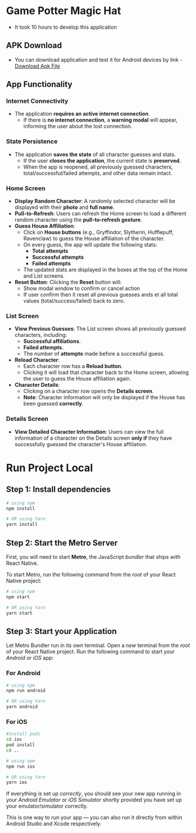 # Game Potter Magic Hat

- It took 10 hours to develop this application

## APK Download

- You can download application and test it for Android devices by link - [Download Apk File](https://drive.google.com/file/d/1zNDNMeCsJNhrViVreF5bPgUVLKFY5C3p/view?usp=share_link)

## App Functionality

### Internet Connectivity

- The application **requires an active internet connection**.
  - If there is **no internet connection**, a **warning modal** will appear, informing the user about the lost connection.

### State Persistence

- The application **saves the state** of all character guesses and stats.
  - If the user **closes the application**, the current state is **preserved**.
  - When the app is reopened, all previously guessed characters, total/successful/failed attempts, and other data remain intact.

### Home Screen

- **Display Random Character**: A randomly selected character will be displayed with their **photo** and **full name**.
- **Pull-to-Refresh**: Users can refresh the Home screen to load a different random character using the **pull-to-refresh gesture**.
- **Guess House Affiliation**:
  - Click on **House buttons** (e.g., Gryffindor, Slytherin, Hufflepuff, Ravenclaw) to guess the House affiliation of the character.
  - On every guess, the app will update the following stats:
    - **Total attempts**
    - **Successful attempts**
    - **Failed attempts**
  - The updated stats are displayed in the boxes at the top of the Home and List screens.
- **Reset Button**: Clicking the **Reset** button will:
  - Show modal window to confirm or cancel action
  - If user confirm then it reset all previous guesses ands et all total values (total/success/failed) back to zero.

### List Screen

- **View Previous Guesses**: The List screen shows all previously guessed characters, including:
  - **Successful affiliations**.
  - **Failed attempts**.
  - The number of **attempts** made before a successful guess.
- **Reload Character**:
  - Each character row has a **Reload button**.
  - Clicking it will load that character back to the Home screen, allowing the user to guess the House affiliation again.
- **Character Details**:
  - Clicking on a character row opens the **Details screen**.
  - **Note**: Character information will only be displayed if the House has been guessed **correctly**.

### Details Screen

- **View Detailed Character Information**: Users can view the full information of a character on the Details screen **only if** they have successfully guessed the character's House affiliation.

# Run Project Local

## Step 1: Install dependencies

```bash
# using npm
npm install

# OR using Yarn
yarn install
```

## Step 2: Start the Metro Server

First, you will need to start **Metro**, the JavaScript _bundler_ that ships _with_ React Native.

To start Metro, run the following command from the _root_ of your React Native project:

```bash
# using npm
npm start

# OR using Yarn
yarn start
```

## Step 3: Start your Application

Let Metro Bundler run in its _own_ terminal. Open a _new_ terminal from the _root_ of your React Native project. Run the following command to start your _Android_ or _iOS_ app:

### For Android

```bash
# using npm
npm run android

# OR using Yarn
yarn android
```

### For iOS

```bash
#install pods
cd ios
pod install
cd ..

# using npm
npm run ios

# OR using Yarn
yarn ios
```

If everything is set up _correctly_, you should see your new app running in your _Android Emulator_ or _iOS Simulator_ shortly provided you have set up your emulator/simulator correctly.

This is one way to run your app — you can also run it directly from within Android Studio and Xcode respectively.
